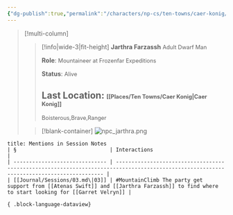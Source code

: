 ```yaml
---
{"dg-publish":true,"permalink":"/characters/np-cs/ten-towns/caer-konig/jarthra-farzassh/"}
---
```


>[!multi-column]
>> [!info|wide-3|fit-height] **Jarthra Farzassh**
>> <span style="font-size: 0.8rem;">Adult Dwarf Man</span>
>>
>>**Role**:
>><span style="font-size: 0.8rem;">Mountaineer at Frozenfar Expeditions</span>
>>
>>**Status**:
>><span style="font-size: 0.8rem;">Alive</span> 
>>
>>**Last Location**:
>><span style="font-size: 0.8rem;">[[Places/Ten Towns/Caer Konig\|Caer Konig]]</span>
>>  ---
>>  <span style="font-size: 0.8rem;">Boisterous,Brave,Ranger</span>
>
>> [!blank-container]
>> ![npc_jarthra.png](/img/user/_attachments/npcs/npc_jarthra.png)
> 


````ad-example
title: Mentions in Session Notes
| §                              | Interactions                                                                                                                             |
| ------------------------------ | ---------------------------------------------------------------------------------------------------------------------------------------- |
| [[Journal/Sessions/03.md\|03]] | #MountainClimb The party get support from [[Atenas Swift]] and [[Jarthra Farzassh]] to find where to start looking for [[Garret Velryn]] |

{ .block-language-dataview}
````

